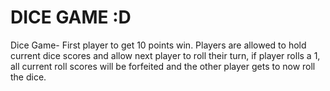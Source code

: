 # DICE GAME :D

Dice Game- First player to get 10 points win. Players are allowed to hold current dice scores and allow next player to roll their turn, if player rolls a 1, all current roll scores will be forfeited and the other player gets to now roll the dice.
